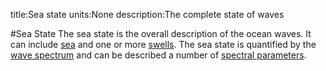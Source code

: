 title:Sea state
units:None
description:The complete state of waves 

#Sea State
The sea state is the overall description of the ocean waves. It can include [sea](?sea) and one or more [swells](?swell). The sea state is quantified by the [wave spectrum](?wave-spectrum) and can be described a number of [spectral parameters](?spectral-parameters).
